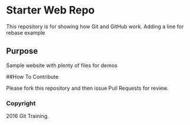 # Starter Web Repo

This repository is for showing how Git and GitHub work. Adding a line for rebase example

## Purpose

Sample website with plenty of files for demos

##How To Contribute

Please fork this repository and then issue Pull Requests for review.

### Copyright
2016 Git Training.